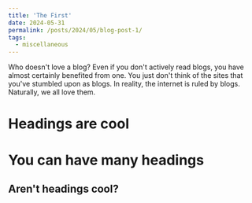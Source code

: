 ```yaml
---
title: 'The First'
date: 2024-05-31
permalink: /posts/2024/05/blog-post-1/
tags:
  - miscellaneous
---
```


Who doesn't love a blog? Even if you don't actively read blogs, you have almost certainly benefited from one. You just don't think of the sites that you've stumbled upon as blogs. In reality, the internet is ruled by blogs. Naturally, we all love them.

Headings are cool
======

You can have many headings
======

Aren't headings cool?
------